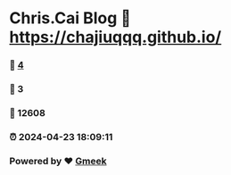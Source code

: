 # Chris.Cai Blog :link: https://chajiuqqq.github.io/ 
### :page_facing_up: [4](https://chajiuqqq.github.io//tag.html) 
### :speech_balloon: 3 
### :hibiscus: 12608 
### :alarm_clock: 2024-04-23 18:09:11 
### Powered by :heart: [Gmeek](https://github.com/Meekdai/Gmeek)
